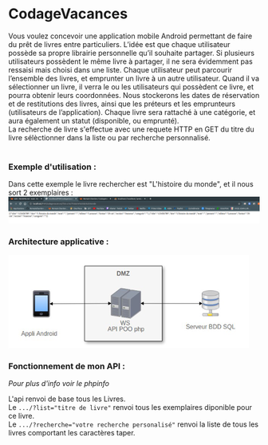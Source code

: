 # CodageVacances

Vous voulez concevoir une application mobile Android permettant de faire du prêt de livres entre particuliers. L’idée est que chaque utilisateur possède sa propre librairie personnelle qu’il souhaite partager. Si plusieurs utilisateurs possèdent le même livre à partager, il ne sera évidemment pas ressaisi mais choisi dans une liste. Chaque utilisateur peut parcourir l’ensemble des livres, et emprunter un livre à un autre utilisateur. Quand il va sélectionner un livre, il verra le ou les utilisateurs qui possèdent ce livre, et pourra obtenir leurs coordonnées. Nous stockerons les dates de réservation et de restitutions des livres, ainsi que les préteurs et les emprunteurs (utilisateurs de l’application). Chaque livre sera rattaché à une catégorie, et aura également un statut (disponible, ou emprunté).<br>
La recherche de livre s'effectue avec une requete HTTP en GET du titre du livre sélèctionner dans la liste ou par recherche personnalisé. <br> <br>

### Exemple d'utilisation :
Dans cette exemple le livre rechercher est "L'histoire du monde", et il nous sort 2 exemplaires : 
![exemple](/assets/exemple.png)


### Architecture applicative : <br>
![archi](/assets/archiAppli.png)

### Fonctionnement de mon API :
*Pour plus d'info voir le phpinfo*

L'api renvoi de base tous les Livres. <br>
Le ``.../?list="titre de livre"`` renvoi tous les exemplaires diponible pour ce livre. <br>
Le ``.../?recherche="votre recherche personalisé"`` renvoi la liste de tous les livres comportant les caractères taper. <br>

